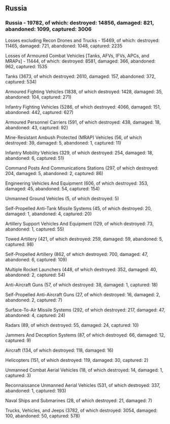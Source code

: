 
 
 ## Russia
 
 ### Russia - 19782, of which: destroyed: 14856, damaged: 821, abandoned: 1099, captured: 3006

 Losses excluding Recon Drones and Trucks - 15469, of which: destroyed: 11465, damaged: 721, abandoned: 1048, captured: 2235

 Losses of Armoured Combat Vehicles [Tanks, AFVs, IFVs, APCs, and MRAPs] - 11444, of which: destroyed: 8581, damaged: 366, abandoned: 962, captured: 1535

 

 

 Tanks (3673, of which destroyed: 2610, damaged: 157, abandoned: 372, captured: 534)

 Armoured Fighting Vehicles (1838, of which destroyed: 1428, damaged: 35, abandoned: 104, captured: 271)

 Infantry Fighting Vehicles (5286, of which destroyed: 4066, damaged: 151, abandoned: 442, captured: 627)

 Armoured Personnel Carriers (591, of which destroyed: 438, damaged: 18, abandoned: 43, captured: 92)

 Mine-Resistant Ambush Protected (MRAP) Vehicles (56, of which destroyed: 39, damaged: 5, abandoned: 1, captured: 11)

 Infantry Mobility Vehicles (329, of which destroyed: 254, damaged: 18, abandoned: 6, captured: 51)

 Command Posts And Communications Stations (297, of which destroyed: 204, damaged: 5, abandoned: 2, captured: 86)

 Engineering Vehicles And Equipment (606, of which destroyed: 353, damaged: 45, abandoned: 54, captured: 154)

 Unmanned Ground Vehicles (5, of which destroyed: 5)

 Self-Propelled Anti-Tank Missile Systems (45, of which destroyed: 20, damaged: 1, abandoned: 4, captured: 20)

 Artillery Support Vehicles And Equipment (129, of which destroyed: 73, abandoned: 1, captured: 55)

 Towed Artillery (421, of which destroyed: 259, damaged: 59, abandoned: 5, captured: 98)

 Self-Propelled Artillery (862, of which destroyed: 700, damaged: 47, abandoned: 6, captured: 109)

 Multiple Rocket Launchers (448, of which destroyed: 352, damaged: 40, abandoned: 2, captured: 54)

 Anti-Aircraft Guns (57, of which destroyed: 38, damaged: 1, captured: 18)

 Self-Propelled Anti-Aircraft Guns (27, of which destroyed: 16, damaged: 2, abandoned: 2, captured: 7)

 Surface-To-Air Missile Systems (292, of which destroyed: 217, damaged: 47, abandoned: 4, captured: 24)

 Radars (89, of which destroyed: 55, damaged: 24, captured: 10)

 Jammers And Deception Systems (87, of which destroyed: 66, damaged: 12, captured: 9)

 Aircraft (134, of which destroyed: 118, damaged: 16)

 Helicopters (151, of which destroyed: 119, damaged: 30, captured: 2)

 Unmanned Combat Aerial Vehicles (18, of which destroyed: 14, damaged: 1, captured: 3)

 Reconnaissance Unmanned Aerial Vehicles (531, of which destroyed: 337, abandoned: 1, captured: 193)

 Naval Ships and Submarines (28, of which destroyed: 21, damaged: 7)

 Trucks, Vehicles, and Jeeps (3782, of which destroyed: 3054, damaged: 100, abandoned: 50, captured: 578)

